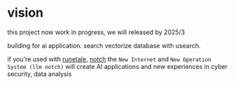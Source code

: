 # vision
this project now work in progress, we will released by 2025/3

building for ai application.
search vectorize database with usearch.

if you're used with [runetale](https://github.com/runetale/runetale), [notch](https://github.com/runetale/notch) the `New Internet` and `New Operation System (llm notch)` will create AI applications and new experiences in cyber security, data analysis

